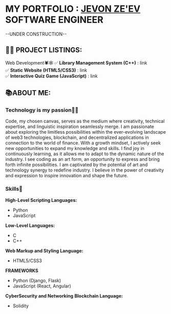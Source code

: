 <h1>MY PORTFOLIO : <a href="https://linktr.ee/j3vonz3v_network">JEVON ZE'EV </a>SOFTWARE ENGINEER</h1>
--UNDER CONSTRUCTION--
<h2>👨‍💻 PROJECT LISTINGS:</h2>
<h3e>Web Development🕷️🕸️</h3>
✅<b> Library Management System (C++)</b>  : link<br/>
✅<b> Static Website (HTML5/CSS3)</b>  : link<br/>
✅<b> Interactive Quiz Game (JavaScript)</b>  : link<br/>

<h2>📚ABOUT ME:</h2>
<h3>Technology is my passion🤖🧬</h3>
Code, my chosen canvas, serves as the medium where creativity, technical expertise, and linguistic inspiration seamlessly merge. I am passionate about exploring the limitless possibilities within the ever-evolving landscape of web3 technologies, blockchain, and decentralized applications in connection to the world of finance. With a growth mindset, I actively seek new opportunities to expand my knowledge and skills. I find joy in continuously learning, as it allows me to adapt to the dynamic nature of the industry. I see coding as an art form, an opportunity to express and bring forth infinite possibilities. I am captivated by the potential of art and technology synergy to redefine industry. I believe in the power of creativity and expression to inspire innovation and shape the future.

<h3>Skills💪</h3>
<b>High-Level Scripting Languages:</b>
  <ul>
    <li>Python</li>
    <li>JavaScript</li>
  </ul>
<b>Low-Level Languages:</b>
  <ul>
    <li>C</li>
    <li>C++</li>
  </ul>
<b>Web Markup and Styling Language:</b>
  <ul>
    <li>HTML5/CSS3</li>
  </ul>
<b>FRAMEWORKS</b>
  <ul>
    <li>Python (Django, Flask)</li>
    <li>JavaScript (React, Angular)</li>
  </ul>
<b>CyberSecurity and Networking</b>
<b>Blockchain Language:</b>
  <ul>
    <li>Solidity</li>
  </ul>
